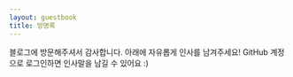 ```yaml
---
layout: guestbook
title: 방명록
---
```


블로그에 방문해주셔서 감사합니다. 아래에 자유롭게 인사를 남겨주세요!
GitHub 계정으로 로그인하면 인사말을 남길 수 있어요 :)